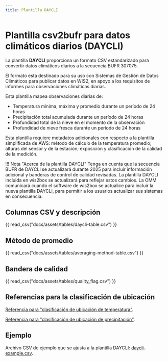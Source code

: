 ```yaml
---
title: Plantilla DAYCLI
---
```


# Plantilla csv2bufr para datos climáticos diarios (DAYCLI)

La plantilla **DAYCLI** proporciona un formato CSV estandarizado para convertir datos climáticos diarios a la secuencia BUFR 307075.

El formato está destinado para su uso con Sistemas de Gestión de Datos Climáticos para publicar datos en WIS2, en apoyo a los requisitos de informes para observaciones climáticas diarias.

Esta plantilla mapea observaciones diarias de:

 - Temperatura mínima, máxima y promedio durante un período de 24 horas
 - Precipitación total acumulada durante un período de 24 horas
 - Profundidad total de la nieve en el momento de la observación
 - Profundidad de nieve fresca durante un período de 24 horas

Esta plantilla requiere metadatos adicionales con respecto a la plantilla simplificada de AWS: método de cálculo de la temperatura promedio; alturas del sensor y de la estación; exposición y clasificación de la calidad de la medición.

!!! Nota "Acerca de la plantilla DAYCLI"
    Tenga en cuenta que la secuencia BUFR de DAYCLI se actualizará durante 2025 para incluir información adicional y banderas de control de calidad revisadas. La plantilla DAYCLI incluida en wis2box se actualizará para reflejar estos cambios. La OMM comunicará cuando el software de wis2box se actualice para incluir la nueva plantilla DAYCLI, para permitir a los usuarios actualizar sus sistemas en consecuencia.

## Columnas CSV y descripción

{{ read_csv("docs/assets/tables/daycli-table.csv") }}

## Método de promedio

{{ read_csv("docs/assets/tables/averaging-method-table.csv") }}

## Bandera de calidad

{{ read_csv("docs/assets/tables/quality_flag.csv") }}

## Referencias para la clasificación de ubicación

[Referencia para "clasificación de ubicación de temperatura"](https://library.wmo.int/idviewer/35625/839).

[Referencia para "clasificación de ubicación de precipitación"](https://library.wmo.int/idviewer/35625/840).

## Ejemplo

Archivo CSV de ejemplo que se ajusta a la plantilla DAYCLI: [daycli-example.csv](/sample-data/daycli-example.csv).